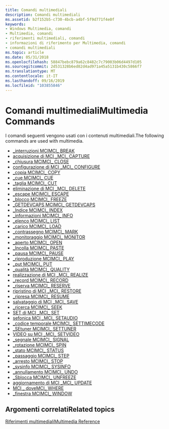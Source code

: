 ```yaml
---
title: Comandi multimediali
description: Comandi multimediali
ms.assetid: b2f152b5-c730-4bcb-a4bf-5f9d771f4e0f
keywords:
- Windows Multimedia, comandi
- Multimedia, comandi
- riferimenti multimediali, comandi
- informazioni di riferimento per Multimedia, comandi
- comandi multimediali
ms.topic: article
ms.date: 05/31/2018
ms.openlocfilehash: 58847bebc879a62c8482c7c79003b06d4497d105
ms.sourcegitcommit: 2d531328b6ed82d4ad971a45a5131b430c5866f7
ms.translationtype: MT
ms.contentlocale: it-IT
ms.lasthandoff: 09/16/2019
ms.locfileid: "103855846"
---
```

# <a name="multimedia-commands"></a><span data-ttu-id="993b4-108">Comandi multimediali</span><span class="sxs-lookup"><span data-stu-id="993b4-108">Multimedia Commands</span></span>

<span data-ttu-id="993b4-109">I comandi seguenti vengono usati con i contenuti multimediali.</span><span class="sxs-lookup"><span data-stu-id="993b4-109">The following commands are used with multimedia.</span></span>

-   [<span data-ttu-id="993b4-110">\_interruzioni MCI</span><span class="sxs-lookup"><span data-stu-id="993b4-110">MCI\_ BREAK</span></span>](mci-break.md)
-   [<span data-ttu-id="993b4-111">acquisizione di MCI \_</span><span class="sxs-lookup"><span data-stu-id="993b4-111">MCI\_ CAPTURE</span></span>](mci-capture.md)
-   [<span data-ttu-id="993b4-112">\_chiusura MCI</span><span class="sxs-lookup"><span data-stu-id="993b4-112">MCI\_ CLOSE</span></span>](mci-close.md)
-   [<span data-ttu-id="993b4-113">configurazione di MCI \_</span><span class="sxs-lookup"><span data-stu-id="993b4-113">MCI\_ CONFIGURE</span></span>](mci-configure.md)
-   [<span data-ttu-id="993b4-114">\_copia MCI</span><span class="sxs-lookup"><span data-stu-id="993b4-114">MCI\_ COPY</span></span>](mci-copy.md)
-   [<span data-ttu-id="993b4-115">\_cue MCI</span><span class="sxs-lookup"><span data-stu-id="993b4-115">MCI\_ CUE</span></span>](mci-cue.md)
-   [<span data-ttu-id="993b4-116">\_taglia MCI</span><span class="sxs-lookup"><span data-stu-id="993b4-116">MCI\_ CUT</span></span>](mci-cut.md)
-   [<span data-ttu-id="993b4-117">eliminazione di MCI \_</span><span class="sxs-lookup"><span data-stu-id="993b4-117">MCI\_ DELETE</span></span>](mci-delete.md)
-   [<span data-ttu-id="993b4-118">\_escape MCI</span><span class="sxs-lookup"><span data-stu-id="993b4-118">MCI\_ ESCAPE</span></span>](mci-escape.md)
-   [<span data-ttu-id="993b4-119">\_blocco MCI</span><span class="sxs-lookup"><span data-stu-id="993b4-119">MCI\_ FREEZE</span></span>](mci-freeze.md)
-   [<span data-ttu-id="993b4-120">\_GETDEVCAPS MCI</span><span class="sxs-lookup"><span data-stu-id="993b4-120">MCI\_ GETDEVCAPS</span></span>](mci-getdevcaps.md)
-   [<span data-ttu-id="993b4-121">\_Indice MCI</span><span class="sxs-lookup"><span data-stu-id="993b4-121">MCI\_ INDEX</span></span>](mci-index.md)
-   [<span data-ttu-id="993b4-122">\_informazioni MCI</span><span class="sxs-lookup"><span data-stu-id="993b4-122">MCI\_ INFO</span></span>](mci-info.md)
-   [<span data-ttu-id="993b4-123">\_elenco MCI</span><span class="sxs-lookup"><span data-stu-id="993b4-123">MCI\_ LIST</span></span>](mci-list.md)
-   [<span data-ttu-id="993b4-124">\_carico MCI</span><span class="sxs-lookup"><span data-stu-id="993b4-124">MCI\_ LOAD</span></span>](mci-load.md)
-   [<span data-ttu-id="993b4-125">\_contrassegno MCI</span><span class="sxs-lookup"><span data-stu-id="993b4-125">MCI\_ MARK</span></span>](mci-mark.md)
-   [<span data-ttu-id="993b4-126">\_monitoraggio MCI</span><span class="sxs-lookup"><span data-stu-id="993b4-126">MCI\_ MONITOR</span></span>](mci-monitor.md)
-   [<span data-ttu-id="993b4-127">\_aperto MCI</span><span class="sxs-lookup"><span data-stu-id="993b4-127">MCI\_ OPEN</span></span>](mci-open.md)
-   [<span data-ttu-id="993b4-128">\_Incolla MCI</span><span class="sxs-lookup"><span data-stu-id="993b4-128">MCI\_ PASTE</span></span>](mci-paste.md)
-   [<span data-ttu-id="993b4-129">\_pausa MCI</span><span class="sxs-lookup"><span data-stu-id="993b4-129">MCI\_ PAUSE</span></span>](mci-pause.md)
-   [<span data-ttu-id="993b4-130">\_riproduzione MCI</span><span class="sxs-lookup"><span data-stu-id="993b4-130">MCI\_ PLAY</span></span>](mci-play.md)
-   [<span data-ttu-id="993b4-131">\_put MCI</span><span class="sxs-lookup"><span data-stu-id="993b4-131">MCI\_ PUT</span></span>](mci-put.md)
-   [<span data-ttu-id="993b4-132">\_qualità MCI</span><span class="sxs-lookup"><span data-stu-id="993b4-132">MCI\_ QUALITY</span></span>](mci-quality.md)
-   [<span data-ttu-id="993b4-133">realizzazione di MCI \_</span><span class="sxs-lookup"><span data-stu-id="993b4-133">MCI\_ REALIZE</span></span>](mci-realize.md)
-   [<span data-ttu-id="993b4-134">\_record MCI</span><span class="sxs-lookup"><span data-stu-id="993b4-134">MCI\_ RECORD</span></span>](mci-record.md)
-   [<span data-ttu-id="993b4-135">\_riserva MCI</span><span class="sxs-lookup"><span data-stu-id="993b4-135">MCI\_ RESERVE</span></span>](mci-reserve.md)
-   [<span data-ttu-id="993b4-136">ripristino di MCI \_</span><span class="sxs-lookup"><span data-stu-id="993b4-136">MCI\_ RESTORE</span></span>](mci-restore.md)
-   [<span data-ttu-id="993b4-137">\_ripresa MCI</span><span class="sxs-lookup"><span data-stu-id="993b4-137">MCI\_ RESUME</span></span>](mci-resume.md)
-   [<span data-ttu-id="993b4-138">salvataggio di MCI \_</span><span class="sxs-lookup"><span data-stu-id="993b4-138">MCI\_ SAVE</span></span>](mci-save.md)
-   [<span data-ttu-id="993b4-139">\_ricerca MCI</span><span class="sxs-lookup"><span data-stu-id="993b4-139">MCI\_ SEEK</span></span>](mci-seek.md)
-   [<span data-ttu-id="993b4-140">SET di MCI \_</span><span class="sxs-lookup"><span data-stu-id="993b4-140">MCI\_ SET</span></span>](mci-set.md)
-   [<span data-ttu-id="993b4-141">sefonica MCI \_</span><span class="sxs-lookup"><span data-stu-id="993b4-141">MCI\_ SETAUDIO</span></span>](mci-setaudio.md)
-   [<span data-ttu-id="993b4-142">\_codice temporale MCI</span><span class="sxs-lookup"><span data-stu-id="993b4-142">MCI\_ SETTIMECODE</span></span>](mci-settimecode.md)
-   [<span data-ttu-id="993b4-143">\_SEtuner MCI</span><span class="sxs-lookup"><span data-stu-id="993b4-143">MCI\_ SETTUNER</span></span>](mci-settuner.md)
-   [<span data-ttu-id="993b4-144">VIDEO su MCI \_</span><span class="sxs-lookup"><span data-stu-id="993b4-144">MCI\_ SETVIDEO</span></span>](mci-setvideo.md)
-   [<span data-ttu-id="993b4-145">\_segnale MCI</span><span class="sxs-lookup"><span data-stu-id="993b4-145">MCI\_ SIGNAL</span></span>](mci-signal.md)
-   [<span data-ttu-id="993b4-146">\_rotazione MCI</span><span class="sxs-lookup"><span data-stu-id="993b4-146">MCI\_ SPIN</span></span>](mci-spin.md)
-   [<span data-ttu-id="993b4-147">\_stato MCI</span><span class="sxs-lookup"><span data-stu-id="993b4-147">MCI\_ STATUS</span></span>](mci-status.md)
-   [<span data-ttu-id="993b4-148">\_passaggio MCI</span><span class="sxs-lookup"><span data-stu-id="993b4-148">MCI\_ STEP</span></span>](mci-step.md)
-   [<span data-ttu-id="993b4-149">\_arresto MCI</span><span class="sxs-lookup"><span data-stu-id="993b4-149">MCI\_ STOP</span></span>](mci-stop.md)
-   [<span data-ttu-id="993b4-150">\_sysinfo MCI</span><span class="sxs-lookup"><span data-stu-id="993b4-150">MCI\_ SYSINFO</span></span>](mci-sysinfo.md)
-   [<span data-ttu-id="993b4-151">\_annullamento MCI</span><span class="sxs-lookup"><span data-stu-id="993b4-151">MCI\_ UNDO</span></span>](mci-undo.md)
-   [<span data-ttu-id="993b4-152">\_Sblocca MCI</span><span class="sxs-lookup"><span data-stu-id="993b4-152">MCI\_ UNFREEZE</span></span>](mci-unfreeze.md)
-   [<span data-ttu-id="993b4-153">aggiornamento di MCI \_</span><span class="sxs-lookup"><span data-stu-id="993b4-153">MCI\_ UPDATE</span></span>](mci-update.md)
-   [<span data-ttu-id="993b4-154">MCI \_ dove</span><span class="sxs-lookup"><span data-stu-id="993b4-154">MCI\_ WHERE</span></span>](mci-where.md)
-   [<span data-ttu-id="993b4-155">\_finestra MCI</span><span class="sxs-lookup"><span data-stu-id="993b4-155">MCI\_ WINDOW</span></span>](mci-window.md)

## <a name="related-topics"></a><span data-ttu-id="993b4-156">Argomenti correlati</span><span class="sxs-lookup"><span data-stu-id="993b4-156">Related topics</span></span>

<dl> <dt>

[<span data-ttu-id="993b4-157">Riferimenti multimediali</span><span class="sxs-lookup"><span data-stu-id="993b4-157">Multimedia Reference</span></span>](multimedia-reference.md)
</dt> </dl>

 

 




